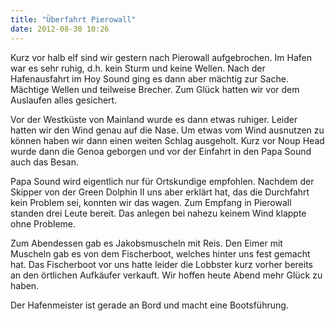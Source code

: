 ```yaml
---
title: "Überfahrt Pierowall"
date: 2012-08-30 10:26
---
```

Kurz vor halb elf sind wir gestern nach Pierowall aufgebrochen. Im Hafen war es sehr ruhig, d.h. kein Sturm und keine Wellen. Nach der Hafenausfahrt im Hoy Sound ging es dann aber mächtig zur Sache. Mächtige Wellen und teilweise Brecher. Zum Glück hatten wir vor dem Auslaufen alles gesichert.

<!--more-->

Vor der Westküste von Mainland wurde es dann etwas ruhiger. Leider hatten wir den Wind genau auf die Nase. Um etwas vom Wind ausnutzen zu können haben wir dann einen weiten Schlag ausgeholt. Kurz vor Noup Head wurde dann die Genoa geborgen und vor der Einfahrt in den Papa Sound auch das Besan.

Papa Sound wird eigentlich nur für Ortskundige empfohlen. Nachdem der Skipper von der Green Dolphin II uns aber erklärt hat, das die Durchfahrt kein Problem sei, konnten wir das wagen. Zum Empfang in Pierowall standen drei Leute bereit. Das anlegen bei nahezu keinem Wind klappte ohne Probleme.

Zum Abendessen gab es Jakobsmuscheln mit Reis. Den Eimer mit Muscheln gab es von dem Fischerboot, welches hinter uns fest gemacht hat. Das Fischerboot vor uns hatte leider die Lobbster kurz vorher bereits an den örtlichen Aufkäufer verkauft. Wir hoffen heute Abend mehr Glück zu haben.

Der Hafenmeister ist gerade an Bord und macht eine Bootsführung.